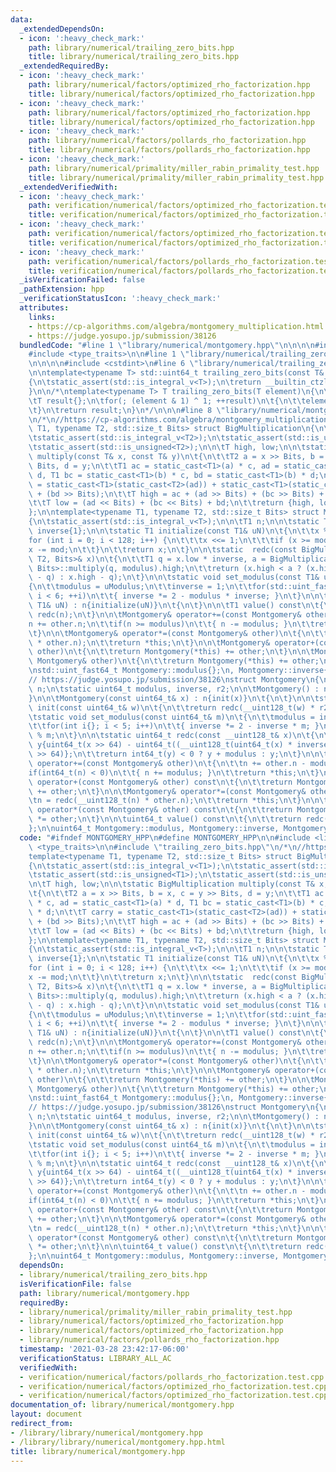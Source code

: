```yaml
---
data:
  _extendedDependsOn:
  - icon: ':heavy_check_mark:'
    path: library/numerical/trailing_zero_bits.hpp
    title: library/numerical/trailing_zero_bits.hpp
  _extendedRequiredBy:
  - icon: ':heavy_check_mark:'
    path: library/numerical/factors/optimized_rho_factorization.hpp
    title: library/numerical/factors/optimized_rho_factorization.hpp
  - icon: ':heavy_check_mark:'
    path: library/numerical/factors/optimized_rho_factorization.hpp
    title: library/numerical/factors/optimized_rho_factorization.hpp
  - icon: ':heavy_check_mark:'
    path: library/numerical/factors/pollards_rho_factorization.hpp
    title: library/numerical/factors/pollards_rho_factorization.hpp
  - icon: ':heavy_check_mark:'
    path: library/numerical/primality/miller_rabin_primality_test.hpp
    title: library/numerical/primality/miller_rabin_primality_test.hpp
  _extendedVerifiedWith:
  - icon: ':heavy_check_mark:'
    path: verification/numerical/factors/optimized_rho_factorization.test.cpp
    title: verification/numerical/factors/optimized_rho_factorization.test.cpp
  - icon: ':heavy_check_mark:'
    path: verification/numerical/factors/optimized_rho_factorization.test.cpp
    title: verification/numerical/factors/optimized_rho_factorization.test.cpp
  - icon: ':heavy_check_mark:'
    path: verification/numerical/factors/pollards_rho_factorization.test.cpp
    title: verification/numerical/factors/pollards_rho_factorization.test.cpp
  _isVerificationFailed: false
  _pathExtension: hpp
  _verificationStatusIcon: ':heavy_check_mark:'
  attributes:
    links:
    - https://cp-algorithms.com/algebra/montgomery_multiplication.html
    - https://judge.yosupo.jp/submission/38126
  bundledCode: "#line 1 \"library/numerical/montgomery.hpp\"\n\n\n\n#include <limits>\n\
    #include <type_traits>\n\n#line 1 \"library/numerical/trailing_zero_bits.hpp\"\
    \n\n\n\n#include <cstdint>\n#line 6 \"library/numerical/trailing_zero_bits.hpp\"\
    \n\ntemplate<typename T> std::uint64_t trailing_zero_bits(const T& element)\n\
    {\n\tstatic_assert(std::is_integral_v<T>);\n\treturn __builtin_ctzll(element);\n\
    }\n\n/*\ntemplate<typename T> T trailing_zero_bits(T element)\n{\n\tstatic_assert(std::is_integral_v<T>);\n\
    \tT result{};\n\tfor(; (element & 1) ^ 1; ++result)\n\t{\n\t\telement >>= 1;\n\
    \t}\n\treturn result;\n}\n*/\n\n\n#line 8 \"library/numerical/montgomery.hpp\"\
    \n/*\n//https://cp-algorithms.com/algebra/montgomery_multiplication.html\ntemplate<typename\
    \ T1, typename T2, std::size_t Bits> struct BigMultiplication\n{\n\tstatic_assert(std::is_integral_v<T1>);\n\
    \tstatic_assert(std::is_integral_v<T2>);\n\tstatic_assert(std::is_unsigned<T1>);\n\
    \tstatic_assert(std::is_unsigned<T2>);\n\n\tT high, low;\n\n\tstatic BigMultiplication\
    \ multiply(const T& x, const T& y)\n\t{\n\t\tT2 a = x >> Bits, b = x, c = y >>\
    \ Bits, d = y;\n\t\tT1 ac = static_cast<T1>(a) * c, ad = static_cast<T1>(a) *\
    \ d, T1 bc = static_cast<T1>(b) * c, bd = static_cast<T1>(b) * d;\n\t\tT carry\
    \ = static_cast<T1>(static_cast<T2>(ad)) + static_cast<T1>(static_cast<T2>(bc))\
    \ + (bd >> Bits);\n\t\tT high = ac + (ad >> Bits) + (bc >> Bits) + (carry >> Bits);\n\
    \t\tT low = (ad << Bits) + (bc << Bits) + bd;\n\t\treturn {high, low};\n\t}\n\
    };\n\ntemplate<typename T1, typename T2, std::size_t Bits> struct Montgomery\n\
    {\n\tstatic_assert(std::is_integral_v<T>);\n\n\tT1 n;\n\n\tstatic T1 modulus,\
    \ inverse{1};\n\n\tstatic T1 initialize(const T1& uN)\n\t{\n\t\tx %= mod;\n\t\t\
    for (int i = 0; i < 128; i++) {\n\t\t\tx <<= 1;\n\t\t\tif (x >= mod)\n\t\t\t\t\
    x -= mod;\n\t\t}\n\t\treturn x;\n\t}\n\n\tstatic  redc(const BigMultiplication<T1,\
    \ T2, Bits>& x)\n\t{\n\t\tT1 q = x.low * inverse, a = BigMultiplication<T1, T2,\
    \ Bits>::multiply(q, modulus).high;\n\t\treturn (x.high < a ? (x.high + modulus\
    \ - q) : x.high - q);\n\t}\n\n\tstatic void set_modulus(const T1& uModulus)\n\t\
    {\n\t\tmodulus = uModulus;\n\t\tinverse = 1;\n\t\tfor(std::uint_fast16_t i = 0;\
    \ i < 6; ++i)\n\t\t{ inverse *= 2 - modulus * inverse; }\n\t}\n\n\texplicit Montgomery(const\
    \ T1& uN) : n{initialize(uN)}\n\t{\n\t}\n\n\tT1 value() const\n\t{\n\t\treturn\
    \ redc(n);\n\t}\n\n\tMontgomery& operator+=(const Montgomery& other)\n\t{\n\t\t\
    n += other.n;\n\t\tif(n >= modulus)\n\t\t{ n -= modulus; }\n\t\treturn *this;\n\
    \t}\n\n\tMontgomery& operator*=(const Montgomery& other)\n\t{\n\t\tn = redc(static_cast<uli>(n)\
    \ * other.n);\n\t\treturn *this;\n\t}\n\n\tMontgomery& operator+(const Montgomery&\
    \ other)\n\t{\n\t\treturn Montgomery(*this) += other;\n\t}\n\n\tMontgomery& operator*(const\
    \ Montgomery& other)\n\t{\n\t\treturn Montgomery(*this) += other;\n\t}\n\n};\n\
    \nstd::uint_fast64_t Montgomery::modulus{};\n, Montgomery::inverse{\n};\n*/\n\n\
    // https://judge.yosupo.jp/submission/38126\nstruct Montgomery\n{\n\tuint64_t\
    \ n;\n\tstatic uint64_t modulus, inverse, r2;\n\n\tMontgomery() : n{0}\n\t{\n\t\
    }\n\n\tMontgomery(const uint64_t& x) : n{init(x)}\n\t{\n\t}\n\n\tstatic uint64_t\
    \ init(const uint64_t& w)\n\t{\n\t\treturn redc(__uint128_t(w) * r2);\n\t}\n\n\
    \tstatic void set_modulus(const uint64_t& m)\n\t{\n\t\tmodulus = inverse = m;\n\
    \t\tfor(int i{}; i < 5; i++)\n\t\t{ inverse *= 2 - inverse * m; }\n\t\tr2 = -__uint128_t(m)\
    \ % m;\n\t}\n\n\tstatic uint64_t redc(const __uint128_t& x)\n\t{\n\t\tuint64_t\
    \ y{uint64_t(x >> 64) - uint64_t((__uint128_t(uint64_t(x) * inverse) * modulus)\
    \ >> 64)};\n\t\treturn int64_t(y) < 0 ? y + modulus : y;\n\t}\n\n\tMontgomery&\
    \ operator+=(const Montgomery& other)\n\t{\n\t\tn += other.n - modulus;\n\t\t\
    if(int64_t(n) < 0)\n\t\t{ n += modulus; }\n\t\treturn *this;\n\t}\n\n\tMontgomery&\
    \ operator+(const Montgomery& other) const\n\t{\n\t\treturn Montgomery(*this)\
    \ += other;\n\t}\n\n\tMontgomery& operator*=(const Montgomery& other)\n\t{\n\t\
    \tn = redc(__uint128_t(n) * other.n);\n\t\treturn *this;\n\t}\n\n\tMontgomery&\
    \ operator*(const Montgomery& other) const\n\t{\n\t\treturn Montgomery(*this)\
    \ *= other;\n\t}\n\n\tuint64_t value() const\n\t{\n\t\treturn redc(n);\n\t}\n\
    };\n\nuint64_t Montgomery::modulus, Montgomery::inverse, Montgomery::r2;\n\n\n"
  code: "#ifndef MONTGOMERY_HPP\n#define MONTGOMERY_HPP\n\n#include <limits>\n#include\
    \ <type_traits>\n\n#include \"trailing_zero_bits.hpp\"\n/*\n//https://cp-algorithms.com/algebra/montgomery_multiplication.html\n\
    template<typename T1, typename T2, std::size_t Bits> struct BigMultiplication\n\
    {\n\tstatic_assert(std::is_integral_v<T1>);\n\tstatic_assert(std::is_integral_v<T2>);\n\
    \tstatic_assert(std::is_unsigned<T1>);\n\tstatic_assert(std::is_unsigned<T2>);\n\
    \n\tT high, low;\n\n\tstatic BigMultiplication multiply(const T& x, const T& y)\n\
    \t{\n\t\tT2 a = x >> Bits, b = x, c = y >> Bits, d = y;\n\t\tT1 ac = static_cast<T1>(a)\
    \ * c, ad = static_cast<T1>(a) * d, T1 bc = static_cast<T1>(b) * c, bd = static_cast<T1>(b)\
    \ * d;\n\t\tT carry = static_cast<T1>(static_cast<T2>(ad)) + static_cast<T1>(static_cast<T2>(bc))\
    \ + (bd >> Bits);\n\t\tT high = ac + (ad >> Bits) + (bc >> Bits) + (carry >> Bits);\n\
    \t\tT low = (ad << Bits) + (bc << Bits) + bd;\n\t\treturn {high, low};\n\t}\n\
    };\n\ntemplate<typename T1, typename T2, std::size_t Bits> struct Montgomery\n\
    {\n\tstatic_assert(std::is_integral_v<T>);\n\n\tT1 n;\n\n\tstatic T1 modulus,\
    \ inverse{1};\n\n\tstatic T1 initialize(const T1& uN)\n\t{\n\t\tx %= mod;\n\t\t\
    for (int i = 0; i < 128; i++) {\n\t\t\tx <<= 1;\n\t\t\tif (x >= mod)\n\t\t\t\t\
    x -= mod;\n\t\t}\n\t\treturn x;\n\t}\n\n\tstatic  redc(const BigMultiplication<T1,\
    \ T2, Bits>& x)\n\t{\n\t\tT1 q = x.low * inverse, a = BigMultiplication<T1, T2,\
    \ Bits>::multiply(q, modulus).high;\n\t\treturn (x.high < a ? (x.high + modulus\
    \ - q) : x.high - q);\n\t}\n\n\tstatic void set_modulus(const T1& uModulus)\n\t\
    {\n\t\tmodulus = uModulus;\n\t\tinverse = 1;\n\t\tfor(std::uint_fast16_t i = 0;\
    \ i < 6; ++i)\n\t\t{ inverse *= 2 - modulus * inverse; }\n\t}\n\n\texplicit Montgomery(const\
    \ T1& uN) : n{initialize(uN)}\n\t{\n\t}\n\n\tT1 value() const\n\t{\n\t\treturn\
    \ redc(n);\n\t}\n\n\tMontgomery& operator+=(const Montgomery& other)\n\t{\n\t\t\
    n += other.n;\n\t\tif(n >= modulus)\n\t\t{ n -= modulus; }\n\t\treturn *this;\n\
    \t}\n\n\tMontgomery& operator*=(const Montgomery& other)\n\t{\n\t\tn = redc(static_cast<uli>(n)\
    \ * other.n);\n\t\treturn *this;\n\t}\n\n\tMontgomery& operator+(const Montgomery&\
    \ other)\n\t{\n\t\treturn Montgomery(*this) += other;\n\t}\n\n\tMontgomery& operator*(const\
    \ Montgomery& other)\n\t{\n\t\treturn Montgomery(*this) += other;\n\t}\n\n};\n\
    \nstd::uint_fast64_t Montgomery::modulus{};\n, Montgomery::inverse{\n};\n*/\n\n\
    // https://judge.yosupo.jp/submission/38126\nstruct Montgomery\n{\n\tuint64_t\
    \ n;\n\tstatic uint64_t modulus, inverse, r2;\n\n\tMontgomery() : n{0}\n\t{\n\t\
    }\n\n\tMontgomery(const uint64_t& x) : n{init(x)}\n\t{\n\t}\n\n\tstatic uint64_t\
    \ init(const uint64_t& w)\n\t{\n\t\treturn redc(__uint128_t(w) * r2);\n\t}\n\n\
    \tstatic void set_modulus(const uint64_t& m)\n\t{\n\t\tmodulus = inverse = m;\n\
    \t\tfor(int i{}; i < 5; i++)\n\t\t{ inverse *= 2 - inverse * m; }\n\t\tr2 = -__uint128_t(m)\
    \ % m;\n\t}\n\n\tstatic uint64_t redc(const __uint128_t& x)\n\t{\n\t\tuint64_t\
    \ y{uint64_t(x >> 64) - uint64_t((__uint128_t(uint64_t(x) * inverse) * modulus)\
    \ >> 64)};\n\t\treturn int64_t(y) < 0 ? y + modulus : y;\n\t}\n\n\tMontgomery&\
    \ operator+=(const Montgomery& other)\n\t{\n\t\tn += other.n - modulus;\n\t\t\
    if(int64_t(n) < 0)\n\t\t{ n += modulus; }\n\t\treturn *this;\n\t}\n\n\tMontgomery&\
    \ operator+(const Montgomery& other) const\n\t{\n\t\treturn Montgomery(*this)\
    \ += other;\n\t}\n\n\tMontgomery& operator*=(const Montgomery& other)\n\t{\n\t\
    \tn = redc(__uint128_t(n) * other.n);\n\t\treturn *this;\n\t}\n\n\tMontgomery&\
    \ operator*(const Montgomery& other) const\n\t{\n\t\treturn Montgomery(*this)\
    \ *= other;\n\t}\n\n\tuint64_t value() const\n\t{\n\t\treturn redc(n);\n\t}\n\
    };\n\nuint64_t Montgomery::modulus, Montgomery::inverse, Montgomery::r2;\n\n#endif"
  dependsOn:
  - library/numerical/trailing_zero_bits.hpp
  isVerificationFile: false
  path: library/numerical/montgomery.hpp
  requiredBy:
  - library/numerical/primality/miller_rabin_primality_test.hpp
  - library/numerical/factors/optimized_rho_factorization.hpp
  - library/numerical/factors/optimized_rho_factorization.hpp
  - library/numerical/factors/pollards_rho_factorization.hpp
  timestamp: '2021-03-28 23:42:17-06:00'
  verificationStatus: LIBRARY_ALL_AC
  verifiedWith:
  - verification/numerical/factors/pollards_rho_factorization.test.cpp
  - verification/numerical/factors/optimized_rho_factorization.test.cpp
  - verification/numerical/factors/optimized_rho_factorization.test.cpp
documentation_of: library/numerical/montgomery.hpp
layout: document
redirect_from:
- /library/library/numerical/montgomery.hpp
- /library/library/numerical/montgomery.hpp.html
title: library/numerical/montgomery.hpp
---
```

